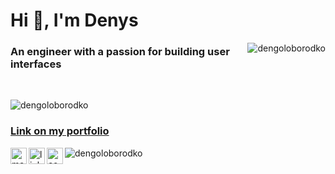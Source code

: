 <h1>Hi 👋, I'm Denys</h1>

<img src="https://github-readme-stats.vercel.app/api/top-langs/?username=dengoloborodko&theme=radical" 
     alt="dengoloborodko"
     align="right"/>

<h3>An engineer with a passion for building user interfaces</h3>

<br/>

<img src="https://github-readme-stats.vercel.app/api?username=dengoloborodko&show_icons=true&theme=radical&include_all_commits=true" 
     alt="dengoloborodko"/>
     
### [Link on my portfolio](https://dengoloborodko.github.io/Portfolio/Portfolio/dist/)

[<img src="https://www.flaticon.com/svg/static/icons/svg/732/732200.svg" 
     alt="mailto:den.od.1911@gmail.com"
     align="left"
     width="26"/>](mailto:den.od.1911@gmail.com)
[<img src="https://www.flaticon.com/svg/static/icons/svg/174/174857.svg" 
     alt="linkedin"
     align="left"
     width="26"/>](https://www.linkedin.com/in/denys-goloborodko-b24005175)
[<img src="https://cloud.githubusercontent.com/assets/2475572/4743290/2dcf20cc-5a26-11e4-89fb-62b861e5b29c.png" 
     alt="codewars"
     align="left"
     width="26"/>](https://www.codewars.com/users/Denys1911)

<img src="https://komarev.com/ghpvc/?username=dengoloborodko" alt="dengoloborodko"/>
